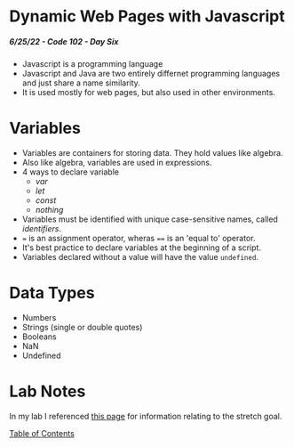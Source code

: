 
# Dynamic Web Pages with Javascript

##### 6/25/22 - Code 102 - Day Six

* Javascript is a programming language
* Javascript and Java are two entirely differnet programming languages and just share a name similarity.
* It is used mostly for web pages, but also used in other environments.

# Variables

* Variables are containers for storing data. They hold values like algebra.
* Also like algebra, variables are used in expressions.
* 4 ways to declare variable
  * _var_
  * _let_
  * _const_
  * _nothing_
* Variables must be identified with unique case-sensitive names, called _identifiers_.
* `=` is an assignment operator, wheras `==` is an 'equal to' operator.
* It's best practice to declare variables at the beginning of a script.
* Variables declared without a value will have the value `undefined`.

# Data Types

* Numbers
* Strings (single or double quotes)
* Booleans
* NaN
* Undefined

# Lab Notes

In my lab I referenced [this page](https://www.delftstack.com/howto/javascript/change-css-property-using-javascript/) for information relating to the stretch goal.

[Table of Contents](https://kvvpa.github.io/reading-notes/)